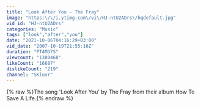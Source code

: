 ```yaml
---
title: "Look After You - The Fray"
image: "https:\/\/i.ytimg.com\/vi\/HJ-ntU2ADrs\/hqdefault.jpg"
vid_id: "HJ-ntU2ADrs"
categories: "Music"
tags: ["look","after","you"]
date: "2021-10-06T04:16:29+03:00"
vid_date: "2007-10-19T21:55:16Z"
duration: "PT4M37S"
viewcount: "1380468"
likeCount: "16687"
dislikeCount: "219"
channel: "SKluvr"
---
```

{% raw %}The song 'Look After You' by The Fray from their album How To Save A Life.{% endraw %}
